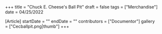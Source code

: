 +++
title = "Chuck E. Cheese's Ball Pit"
draft = false
tags = ["Merchandise"]
date = 04/25/2022

[Article]
startDate = ""
endDate = ""
contributors = ["Documentor"]
gallery = ["Cecballpit.png|thumb"]
+++
